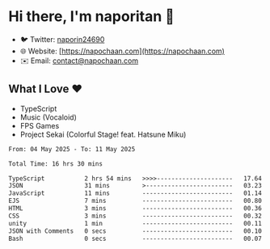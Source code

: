 # Hi there, I'm naporitan 👋

- 🐦 Twitter: [naporin24690](https://twitter.com/naporin24690)
- 🌐 Website: [https://napochaan.com](https://napochaan.com)
- ✉️ Email: [contact@napochaan.com](mailto:contact@napochaan.com)

## What I Love ❤️
- TypeScript
- Music (Vocaloid)
- FPS Games
- Project Sekai (Colorful Stage! feat. Hatsune Miku)

<!--START_SECTION:waka-->

```txt
From: 04 May 2025 - To: 11 May 2025

Total Time: 16 hrs 30 mins

TypeScript           2 hrs 54 mins   >>>>---------------------   17.64 %
JSON                 31 mins         >------------------------   03.23 %
JavaScript           11 mins         -------------------------   01.14 %
EJS                  7 mins          -------------------------   00.80 %
HTML                 3 mins          -------------------------   00.36 %
CSS                  3 mins          -------------------------   00.32 %
unity                1 min           -------------------------   00.11 %
JSON with Comments   0 secs          -------------------------   00.10 %
Bash                 0 secs          -------------------------   00.07 %
```

<!--END_SECTION:waka-->

